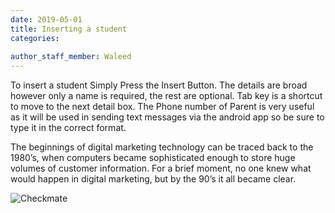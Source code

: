 ```yaml
---
date: 2019-05-01
title: Inserting a student
categories:
  
author_staff_member: Waleed
---
```


To insert a student Simply Press the Insert Button. The details are broad however only a name is required, the rest are optional. Tab key is a shortcut to move to the next detail box. The Phone number of Parent is very useful as it will be used in sending text messages via the android app so be sure to type it in the correct format.

The beginnings of digital marketing technology can be traced back to the 1980’s, when computers became sophisticated enough to store huge volumes of customer information. For a brief moment, no one knew what would happen in digital marketing, but by the 90’s it all became clear.

![Checkmate](https://esms.github.io/ESMS/images/insert.PNG)

